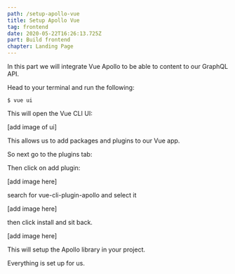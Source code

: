 ```yaml
---
path: /setup-apollo-vue
title: Setup Apollo Vue
tag: frontend
date: 2020-05-22T16:26:13.725Z
part: Build frontend
chapter: Landing Page
---
```

In this part we will integrate Vue Apollo to be able to content to our GraphQL API.

Head to your terminal and run the following: 

```
$ vue ui
```

This will open the Vue CLI UI:

\[add image of ui]

This allows us to add packages and plugins to our Vue app. 

So next go to the plugins tab:



Then click on add plugin:

\[add image here]

search for vue-cli-plugin-apollo and select it

\[add image here]



then click install and sit back.

\[add image here]



This will setup the Apollo library in your project.



Everything is set up for us.